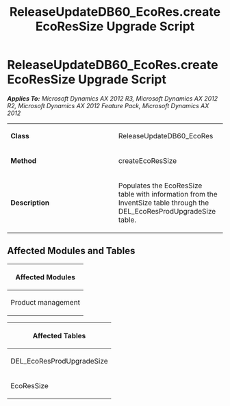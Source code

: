 ﻿---
title: ReleaseUpdateDB60_EcoRes.createEcoResSize Upgrade Script
TOCTitle: ReleaseUpdateDB60_EcoRes.createEcoResSize Upgrade Script
ms:assetid: e548f97b-ee6c-7f80-fcbd-e0d6bad220be
ms:mtpsurl: https://msdn.microsoft.com/en-us/library/JJ737386(v=AX.60)
ms:contentKeyID: 49711827
ms.date: 05/18/2015
mtps_version: v=AX.60
---

# ReleaseUpdateDB60\_EcoRes.createEcoResSize Upgrade Script 


_**Applies To:** Microsoft Dynamics AX 2012 R3, Microsoft Dynamics AX 2012 R2, Microsoft Dynamics AX 2012 Feature Pack, Microsoft Dynamics AX 2012_

<table>
<colgroup>
<col style="width: 50%" />
<col style="width: 50%" />
</colgroup>
<tbody>
<tr class="odd">
<td><p><strong>Class</strong></p></td>
<td><p>ReleaseUpdateDB60_EcoRes</p></td>
</tr>
<tr class="even">
<td><p><strong>Method</strong></p></td>
<td><p>createEcoResSize</p></td>
</tr>
<tr class="odd">
<td><p><strong>Description</strong></p></td>
<td><p>Populates the EcoResSize table with information from the InventSize table through the DEL_EcoResProdUpgradeSize table.</p></td>
</tr>
</tbody>
</table>


## Affected Modules and Tables

<table>
<colgroup>
<col style="width: 100%" />
</colgroup>
<thead>
<tr class="header">
<th><p>Affected Modules</p></th>
</tr>
</thead>
<tbody>
<tr class="odd">
<td><p>Product management</p></td>
</tr>
</tbody>
</table>


<table>
<colgroup>
<col style="width: 100%" />
</colgroup>
<thead>
<tr class="header">
<th><p>Affected Tables</p></th>
</tr>
</thead>
<tbody>
<tr class="odd">
<td><p>DEL_EcoResProdUpgradeSize</p></td>
</tr>
<tr class="even">
<td><p>EcoResSize</p></td>
</tr>
</tbody>
</table>

  


